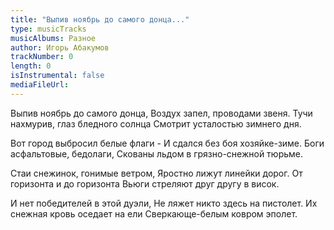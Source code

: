 ```yaml
---
title: "Выпив ноябрь до самого донца..."
type: musicTracks
musicAlbums: Разное
author: Игорь Абакумов
trackNumber: 0
length: 0
isInstrumental: false
mediaFileUrl: 
---
```


Выпив ноябрь до самого донца,
Воздух запел, проводами звеня.
Тучи нахмурив, глаз бледного солнца
Смотрит усталостью зимнего дня.

Вот город выбросил белые флаги -
И сдался без боя хозяйке-зиме.
Боги асфальтовые, бедолаги,
Скованы льдом в грязно-снежной тюрьме.

Стаи снежинок, гонимые ветром,
Яростно лижут линейки дорог.
От горизонта и до горизонта
Вьюги стреляют друг другу в висок.

И нет победителей в этой дуэли,
Не ляжет никто здесь на пистолет.
Их снежная кровь оседает на ели
Сверкающе-белым ковром эполет.
